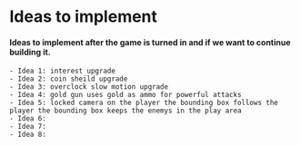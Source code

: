 # Ideas to implement
#### Ideas to implement after the game is turned in and if we want to continue building it.
```
- Idea 1: interest upgrade 
- Idea 2: coin sheild upgrade
- Idea 3: overclock slow motion upgrade
- Idea 4: gold gun uses gold as ammo for powerful attacks 
- Idea 5: locked camera on the player the bounding box follows the player the bounding box keeps the enemys in the play area 
- Idea 6:
- Idea 7:
- Idea 8: